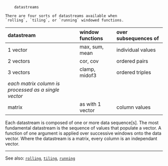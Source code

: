```
    datastreams

There are four sorts of datastreams available when 
`rolling`, `tiling`, or `running` windowed functions.
```
| datastream   | window functions    | over subsequences of |
|:-------------|:--------------------|:---------------------|
| 1 vector     | max, sum, mean      | individual values    |
| 2 vectors    | cor, cov            | ordered pairs        |
| 3 vectors    | clamp, midof3       | ordered triples      |
| _each matrix column is processed as a single vector_      |
| matrix       | as with 1 vector    | column values        |


Each datastream is composed of one or more
data sequence[s].  The most fundamental
datastream is the sequence of values
that populate a vector. A function of
one argument is applied over successive
windows onto the data vector.
Where the datastream is a matrix, every
column is an independant vector.


----


See also: [`rolling`](rolling.md),
          [`tiling`](tiling.md),
          [`running`](running.md)
